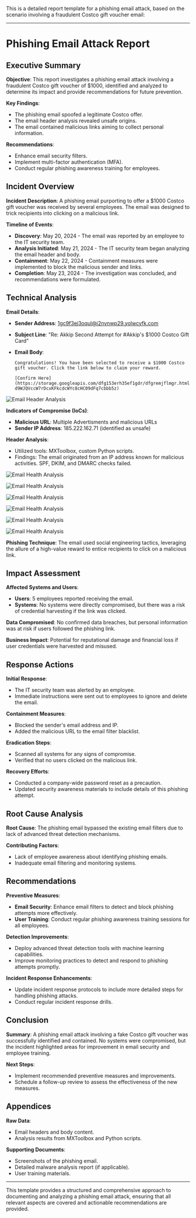 This is a detailed report template for a phishing email attack, based on the scenario involving a fraudulent Costco gift voucher email:

---

# Phishing Email Attack Report

## Executive Summary

**Objective**: This report investigates a phishing email attack involving a fraudulent Costco gift voucher of $1000, identified and analyzed to determine its impact and provide recommendations for future prevention.

**Key Findings**:

- The phishing email spoofed a legitimate Costco offer.
- The email header analysis revealed unsafe origins.
- The email contained malicious links aiming to collect personal information.

**Recommendations**:

- Enhance email security filters.
- Implement multi-factor authentication (MFA).
- Conduct regular phishing awareness training for employees.

## Incident Overview

**Incident Description**: A phishing email purporting to offer a $1000 Costco gift voucher was received by several employees. The email was designed to trick recipients into clicking on a malicious link.

**Timeline of Events**:

- **Discovery**: May 20, 2024 - The email was reported by an employee to the IT security team.
- **Analysis Initiated**: May 21, 2024 - The IT security team began analyzing the email header and body.
- **Containment**: May 22, 2024 - Containment measures were implemented to block the malicious sender and links.
- **Completion**: May 23, 2024 - The investigation was concluded, and recommendations were formulated.

## Technical Analysis

**Email Details**:

- **Sender Address**: 1gc9f3ej3oqul@i2nvnwp29.yolwcyfk.com
- **Subject Line**: "Re: Akkip Second Attempt for #Akkip's $1000 Costco Gift Card"
- **Email Body**:

  ```
  Congratulations! You have been selected to receive a $1000 Costco gift voucher. Click the link below to claim your reward.

  [Confirm Here](https://storage.googleapis.com/dfg153erh35ef1gdr/dfgremjflmgr.html#idf2myzxq24u.wBnQbTVBgtjE?d9WJQVccW7rDcxKFkcdcWYc8cHC09dFq7cbbb5z)
  ```
![Email Header Analysis](https://github.com/AkshayPatel03/Phishing-Email-Analysis-project/blob/b24bacf241cab1203afd72b48f54b6e6c9cf274b/images/body-cotsco.PNG)

**Indicators of Compromise (IoCs)**:

- **Malicious URL**: Multiple Advertisments and malicious URLs
- **Sender IP Address**: 185.222.162.71 (identified as unsafe)

**Header Analysis**:

- Utilized tools: MXToolbox, custom Python scripts.
- Findings: The email originated from an IP address known for malicious activities. SPF, DKIM, and DMARC checks failed.

![Email Health Analysis](https://github.com/AkshayPatel03/Phishing-Email-Analysis-project/blob/7dfbc42cfcdc7522753e95f442c845f371760519/images/costco-email-health.PNG)

![Email Health Analysis](https://github.com/AkshayPatel03/Phishing-Email-Analysis-project/blob/7dfbc42cfcdc7522753e95f442c845f371760519/images/costco-email-health.PNG)

![Email Health Analysis](https://github.com/AkshayPatel03/Phishing-Email-Analysis-project/blob/7dfbc42cfcdc7522753e95f442c845f371760519/images/costco-email-health.PNG)

![Email Health Analysis](https://github.com/AkshayPatel03/Phishing-Email-Analysis-project/blob/7dfbc42cfcdc7522753e95f442c845f371760519/images/costco-email-health.PNG)

![Email Health Analysis](https://github.com/AkshayPatel03/Phishing-Email-Analysis-project/blob/7dfbc42cfcdc7522753e95f442c845f371760519/images/costco-email-health.PNG)

![Email Health Analysis](https://github.com/AkshayPatel03/Phishing-Email-Analysis-project/blob/7dfbc42cfcdc7522753e95f442c845f371760519/images/costco-email-health.PNG)



**Phishing Technique**: The email used social engineering tactics, leveraging the allure of a high-value reward to entice recipients to click on a malicious link.

## Impact Assessment

**Affected Systems and Users**:

- **Users**: 5 employees reported receiving the email.
- **Systems**: No systems were directly compromised, but there was a risk of credential harvesting if the link was clicked.

**Data Compromised**: No confirmed data breaches, but personal information was at risk if users followed the phishing link.

**Business Impact**: Potential for reputational damage and financial loss if user credentials were harvested and misused.

## Response Actions

**Initial Response**:

- The IT security team was alerted by an employee.
- Immediate instructions were sent out to employees to ignore and delete the email.

**Containment Measures**:

- Blocked the sender's email address and IP.
- Added the malicious URL to the email filter blacklist.

**Eradication Steps**:

- Scanned all systems for any signs of compromise.
- Verified that no users clicked on the malicious link.

**Recovery Efforts**:

- Conducted a company-wide password reset as a precaution.
- Updated security awareness materials to include details of this phishing attempt.

## Root Cause Analysis

**Root Cause**: The phishing email bypassed the existing email filters due to lack of advanced threat detection mechanisms.

**Contributing Factors**:

- Lack of employee awareness about identifying phishing emails.
- Inadequate email filtering and monitoring systems.

## Recommendations

**Preventive Measures**:

- **Email Security**: Enhance email filters to detect and block phishing attempts more effectively.
- **User Training**: Conduct regular phishing awareness training sessions for all employees.

**Detection Improvements**:

- Deploy advanced threat detection tools with machine learning capabilities.
- Improve monitoring practices to detect and respond to phishing attempts promptly.

**Incident Response Enhancements**:

- Update incident response protocols to include more detailed steps for handling phishing attacks.
- Conduct regular incident response drills.

## Conclusion

**Summary**: A phishing email attack involving a fake Costco gift voucher was successfully identified and contained. No systems were compromised, but the incident highlighted areas for improvement in email security and employee training.

**Next Steps**:

- Implement recommended preventive measures and improvements.
- Schedule a follow-up review to assess the effectiveness of the new measures.

## Appendices

**Raw Data**:

- Email headers and body content.
- Analysis results from MXToolbox and Python scripts.

**Supporting Documents**:

- Screenshots of the phishing email.
- Detailed malware analysis report (if applicable).
- User training materials.

---

This template provides a structured and comprehensive approach to documenting and analyzing a phishing email attack, ensuring that all relevant aspects are covered and actionable recommendations are provided.
